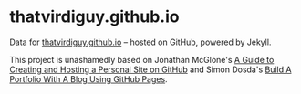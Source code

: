 # thatvirdiguy.github.io

Data for [thatvirdiguy.github.io](https://thatvirdiguy.github.io/) – hosted on GitHub, powered by Jekyll.

This project is unashamedly based on Jonathan McGlone's [A Guide to Creating and Hosting a Personal Site on GitHub](http://jmcglone.com/guides/github-pages/) and Simon Dosda's [Build A Portfolio With A Blog Using GitHub Pages](https://simondosda.github.io/posts/2021-09-13-blog-github-pages-1-introduction.html).